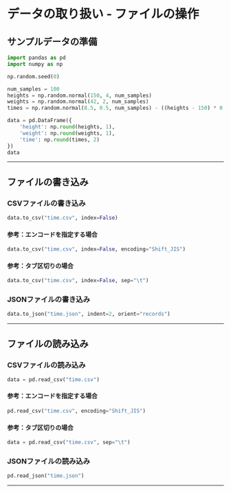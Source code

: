 # データの取り扱い - ファイルの操作

## サンプルデータの準備

```py
import pandas as pd
import numpy as np

np.random.seed(0)

num_samples = 100
heights = np.random.normal(150, 4, num_samples)
weights = np.random.normal(42, 2, num_samples)
times = np.random.normal(8.5, 0.5, num_samples) - ((heights - 150) * 0.1) + ((weights - 42) * 0.1)

data = pd.DataFrame({
    'height': np.round(heights, 1),
    'weight': np.round(weights, 1),
    'time': np.round(times, 2)
})
data
```

---

## ファイルの書き込み

### CSVファイルの書き込み

```py
data.to_csv("time.csv", index=False)
```

#### 参考：エンコードを指定する場合

```py
data.to_csv("time.csv", index=False, encoding="Shift_JIS")
```

#### 参考：タブ区切りの場合

```py
data.to_csv("time.csv", index=False, sep="\t")
```

### JSONファイルの書き込み

```py
data.to_json("time.json", indent=2, orient="records")
```

---

## ファイルの読み込み

### CSVファイルの読み込み

```py
data = pd.read_csv("time.csv")
```

#### 参考：エンコードを指定する場合

```py
pd.read_csv("time.csv", encoding="Shift_JIS")
```

#### 参考：タブ区切りの場合

```py
data = pd.read_csv("time.csv", sep="\t")
```

### JSONファイルの読み込み

```py
pd.read_json("time.json")
```

---
